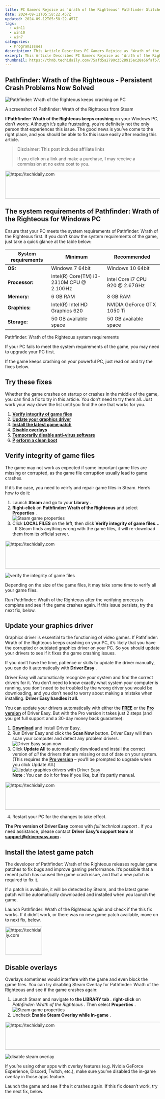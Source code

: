 ```yaml
---
title: PC Gamers Rejoice as 'Wrath of the Righteous' Pathfinder Glitches Are Resolved!
date: 2024-09-11T05:58:22.457Z
updated: 2024-09-12T05:58:22.457Z
tags:
  - win11
  - win10
  - win7
categories:
  - ProgramIssues
description: This Article Describes PC Gamers Rejoice as 'Wrath of the Righteous' Pathfinder Glitches Are Resolved!
excerpt: This Article Describes PC Gamers Rejoice as 'Wrath of the Righteous' Pathfinder Glitches Are Resolved!
thumbnail: https://thmb.techidaily.com/75afd5a2790c3528915ac28a66faf57312a6eb60abbc500be807cdf0c4c1fe06.jpg
---
```


## Pathfinder: Wrath of the Righteous - Persistent Crash Problems Now Solved

![Pathfinder: Wrath of the Righteous keeps crashing on PC](https://images.drivereasy.com/wp-content/uploads/2021/09/Pathfinder-Wrath-of-the-Righteous-keeps-crashing-on-PC-1200x675.jpg)

 A screenshot of Pathfinder: Wrath of the Righteous from Steam

 If**Pathfinder: Wrath of the Righteous keeps crashing** on your Windows PC, don’t worry. Although it’s quite frustrating, you’re definitely not the only person that experiences this issue. The good news is you’ve come to the right place, and you should be able to fix this issue easily after reading this article.


>  Disclaimer: This post includes affiliate links
>
>  If you click on a link and make a purchase, I may receive a commission at no extra cost to you.
>







<!-- affiliate ads begin -->
<a href="https://ephamedtechinc.pxf.io/c/5597632/2135474/26400" target="_top" id="2135474">
  <img src="//a.impactradius-go.com/display-ad/26400-2135474" border="0" alt="https://techidaily.com" width="600" height="90"/>
</a>
<img height="0" width="0" src="https://ephamedtechinc.pxf.io/i/5597632/2135474/26400" style="position:absolute;visibility:hidden;" border="0" />
<!-- affiliate ads end -->




## The system requirements of Pathfinder: Wrath of the Righteous for Windows PC

 Ensure that your PC meets the system requirements of Pathfinder: Wrath of the Righteous first. If you don’t know the system requirements of the game, just take a quick glance at the table below:

| System requirements | Minimum                                  | Recommended                     |
| ------------------- | ---------------------------------------- | ------------------------------- |
| **OS:**             | Windows 7 64bit                          | Windows 10 64bit                |
| **Processor:**      | Intel(R) Core(TM) i3-2310M CPU @ 2.10GHz | Intel Core i7 CPU 920 @ 2.67GHz |
| **Memory:**         | 6 GB RAM                                 | 8 GB RAM                        |
| **Graphics:**       | Intel(R) Intel HD Graphics 620           | NVIDIA GeForce GTX 1050 Ti      |
| **Storage:**        | 50 GB available space                    | 50 GB available space           |

 Pathfinder: Wrath of the Righteous system requirements

 If your PC fails to meet the system requirements of the game, you may need to upgrade your PC first.

 If the game keeps crashing on your powerful PC, just read on and try the fixes below.

## Try these fixes

 Whether the game crashes on startup or crashes in the middle of the game, you can find a fix to try in this article. You don’t need to try them all. Just work your way down the list until you find the one that works for you.

1. **[Verify integrity of game files](https://tools.techidaily.com/drivereasy/download/)**
2. **[Update your graphics driver](https://tools.techidaily.com/drivereasy/download/)**
3. **[Install the latest game patch](https://tools.techidaily.com/drivereasy/download/)**
4. **[Disable overlays](https://tools.techidaily.com/drivereasy/download/)**
5. **[Temporarily disable anti-virus software](https://tools.techidaily.com/drivereasy/download/)**
6. **[P](https://tools.techidaily.com/drivereasy/download/) [erform a clean boot](https://tools.techidaily.com/drivereasy/download/)**

## Verify integrity of game files

 The game may not work as expected if some important game files are missing or corrupted, as the game file corruption usually lead to game crashes.

 If it’s the case, you need to veirfy and repair game files in Steam. Here’s how to do it:

1. Launch **Steam** and go to your **Library** .
2. **Right-click** on **Pathfinder: Wrath of the Righteous** and select **Properties** .  
![Steam game properties](https://images.drivereasy.com/wp-content/uploads/2021/04/Steam-game-F1-2020-properties.jpg)
3. Click **LOCAL FILES** on the left, then click **Verify integrity of game files…** . If Steam finds anything wrong with the game files, it will re-download them from its official server.  




<!-- affiliate ads begin -->
<a href="https://ephamedtechinc.pxf.io/c/5597632/2137209/26400" target="_top" id="2137209">
  <img src="//a.impactradius-go.com/display-ad/26400-2137209" border="0" alt="https://techidaily.com" width="728" height="90"/>
</a>
<img height="0" width="0" src="https://ephamedtechinc.pxf.io/i/5597632/2137209/26400" style="position:absolute;visibility:hidden;" border="0" />
<!-- affiliate ads end -->




![verify the integrity of game files](https://images.drivereasy.com/wp-content/uploads/2021/04/F1-2020-verify-the-integrity-of-game-files.jpg)

 Depending on the size of the game files, it may take some time to verify all your game files.

 Run Pathfinder: Wrath of the Righteous after the verifying process is complete and see if the game crashes again. If this issue persists, try the next fix, below.

## Update your graphics driver

 Graphics driver is essential to the functioning of video games. If Pathfinder: Wrath of the Righteous keeps crashing on your PC, it’s likely that you have the corrupted or outdated graphics driver on your PC. So you should update your drivers to see if it fixes the game crashing issues.

 If you don’t have the time, patience or skills to update the driver manually, you can do it automatically with **[Driver Easy](https://tools.techidaily.com/drivereasy/download/)**  .

 Driver Easy will automatically recognize your system and find the correct drivers for it. You don’t need to know exactly what system your computer is running, you don’t need to be troubled by the wrong driver you would be downloading, and you don’t need to worry about making a mistake when installing. **Driver Easy handles it all.**

 You can update your drivers automatically with either the **[FREE](https://tools.techidaily.com/drivereasy/download/)**  or the **[Pro version](https://tools.techidaily.com/drivereasy/download/)**  of Driver Easy. But with the Pro version it takes just 2 steps (and you get full support and a 30-day money back guarantee):

1. **[Download](https://tools.techidaily.com/drivereasy/download/)**  and install Driver Easy.
2. Run Driver Easy and click the **Scan Now** button. Driver Easy will then scan your computer and detect any problem drivers.  
![Driver Easy scan now](https://images.drivereasy.com/wp-content/uploads/2020/11/Driver-Easy-scan-now.jpg)
3. Click **Update All** to automatically download and install the correct version of _all_ the drivers that are missing or out of date on your system. (This requires the **[Pro version](https://tools.techidaily.com/drivereasy/download/)**  – you’ll be prompted to upgrade when you click Update All.)  
![Update graphics drivers with Driver Easy](https://images.drivereasy.com/wp-content/uploads/2020/09/de-update-all-rtx-3080.jpg)  
**Note** : You can do it for free if you like, but it’s partly manual.




<!-- affiliate ads begin -->
<a href="https://appsumo.8odi.net/c/5597632/2129738/7443" target="_top" id="2129738">
  <img src="//a.impactradius-go.com/display-ad/7443-2129738" border="0" alt="https://techidaily.com" width="728" height="90"/>
</a>
<img height="0" width="0" src="https://appsumo.8odi.net/i/5597632/2129738/7443" style="position:absolute;visibility:hidden;" border="0" />
<!-- affiliate ads end -->




4. Restart your PC for the changes to take effect.

**The Pro version of Driver Easy** comes with _full technical support_ . If you need assistance, please contact **Driver Easy’s support team** at **[support@drivereasy.com](https://tools.techidaily.com/drivereasy/download/) .**

## Install the latest game patch

 The developer of Pathfinder: Wrath of the Righteous releases regular game patches to fix bugs and improve gaming performance. It’s possible that a recent patch has caused the game crash issue, and that a new patch is required to fix it.

 If a patch is available, it will be detected by Steam, and the latest game patch will be automatically downloaded and installed when you launch the game.

 Launch Pathfinder: Wrath of the Righteous again and check if the this fix works. If it didn’t work, or there was no new game patch available, move on to next fix, below.





<!-- affiliate ads begin -->
<a href="https://aligracehair.sjv.io/c/5597632/2135362/19272" target="_top" id="2135362">
  <img src="//a.impactradius-go.com/display-ad/19272-2135362" border="0" alt="https://techidaily.com" width="120" height="90"/>
</a>
<img height="0" width="0" src="https://aligracehair.sjv.io/i/5597632/2135362/19272" style="position:absolute;visibility:hidden;" border="0" />
<!-- affiliate ads end -->




## Disable overlays

 Overlays sometimes would interfere with the game and even block the game files. You can try disabling Steam Overlay for Pathfinder: Wrath of the Righteous and see if the game crashes again:

1. Launch Steam and navigate to **the LIBRARY tab** . **right-click** on _Pathfinder: Wrath of the Righteous_ . Then select **Properties** .  
![Steam game properties](https://images.drivereasy.com/wp-content/uploads/2021/04/Steam-game-F1-2020-properties.jpg)
2. Uncheck **Enable Steam Overlay while in-game** .  




<!-- affiliate ads begin -->
<a href="https://appsumo.8odi.net/c/5597632/2118312/7443" target="_top" id="2118312">
  <img src="//a.impactradius-go.com/display-ad/7443-2118312" border="0" alt="https://techidaily.com" width="728" height="90"/>
</a>
<img height="0" width="0" src="https://appsumo.8odi.net/i/5597632/2118312/7443" style="position:absolute;visibility:hidden;" border="0" />
<!-- affiliate ads end -->




![disable steam overlay](https://images.drivereasy.com/wp-content/uploads/2021/05/disable-steam-overlay.jpg)

 If you’re using other apps with overlay features (e.g. Nvidia GeForce Experience, Discord, Twitch, etc.), make sure you’ve disabled the in-game overlay in those apps feature.

 Launch the game and see if the it crashes again. If this fix doesn’t work, try the next fix, below.





<!-- affiliate ads begin -->
<span id="1542129">
					<video width="864" height="1152" style="cursor:pointer"
           poster="//a.impactradius-go.com/display-clicktoplayimage/1542129.png"
           onclick="if(!this.playClicked){this.play();this.setAttribute('controls',true);this.playClicked=true;}">
	   <source src="//a.impactradius-go.com/display-ad/16836-1542129">
	   <img src="//a.impactradius-go.com/display-clicktoplayimage/1542129.png" style="border: none; height: 100%; width: 100%; object-fit: contain">
	</video>
	<div style="width:540px;text-align:center"><a href="javascript:window.open(decodeURIComponent('https%3A%2F%2F25home.pxf.io%2Fc%2F5597632%2F1542129%2F16836'), '_blank');void(0);">Click here</a></div>
</span>
<img height="0" width="0" src="https://imp.pxf.io/i/5597632/1542129/16836" style="position:absolute;visibility:hidden;" border="0" />
<!-- affiliate ads end -->




## Temporarily disable anti-virus software

 Many 3rd party antivirus software often block important game files. Once some important game files are blocked, the game would crash.

 You can try adding both the game folder and Steam as an exception to your third-party antivirus application. If necessary, temporarily disable the 3rd party antivirus software before playing the game.

 Launch Pathfinder: Wrath of the Righteous and see if the game crashes after you disabled the anti-virus software on your PC.

If this fix didn’t work, try the next fix to perform a clean boot.





<!-- affiliate ads begin -->
<a href="https://ephamedtechinc.pxf.io/c/5597632/2137204/26400" target="_top" id="2137204">
  <img src="//a.impactradius-go.com/display-ad/26400-2137204" border="0" alt="https://techidaily.com" width="728" height="90"/>
</a>
<img height="0" width="0" src="https://ephamedtechinc.pxf.io/i/5597632/2137204/26400" style="position:absolute;visibility:hidden;" border="0" />
<!-- affiliate ads end -->




## Perform a clean boot

 Pathfinder: Wrath of the Righteous will crash if there’s a certain app conflicting with it. If you’re not sure which app is conflicting with the game, you need to perform a clean boot to find it out.

Here’s how to do it:

1. On your keyboard, press the **Windows logo key** and **R** at the same time to open the Run Dialog. Type **msconfig** and press **Enter** to open the **System Configuration** window.  
![msconfig-win-10](https://images.drivereasy.com/wp-content/uploads/2016/11/msconfig-win-10.png)
2. Navigate to the **Services** tab, check **Hide all Microsoft services** and then click **Disable all** .  
![system configuration](https://images.drivereasy.com/wp-content/uploads/2019/08/system-configuration.png)
3. Select the **Startup** tab and click **Open Task Manager** .  




<!-- affiliate ads begin -->
<a href="https://review-au.sjv.io/c/5597632/2098700/14409" target="_top" id="2098700">
  <img src="//a.impactradius-go.com/display-ad/14409-2098700" border="0" alt="https://techidaily.com" width="160" height="90"/>
</a>
<img height="0" width="0" src="https://review-au.sjv.io/i/5597632/2098700/14409" style="position:absolute;visibility:hidden;" border="0" />
<!-- affiliate ads end -->




![system configuration](https://images.drivereasy.com/wp-content/uploads/2019/08/system-configuration2.png)
4. On the **Startup** tab in **Task Manager** , for **each** startup item, select the item and then click **Disable** .  




<!-- affiliate ads begin -->
<span id="1938141">
					<video width="576" height="240" style="cursor:pointer"
           poster="//a.impactradius-go.com/display-clicktoplayimage/1938141.png"
           onclick="if(!this.playClicked){this.play();this.setAttribute('controls',true);this.playClicked=true;}">
	   <source src="//a.impactradius-go.com/display-ad/22993-1938141">
	   <img src="//a.impactradius-go.com/display-clicktoplayimage/1938141.png" style="border: none; height: 100%; width: 100%; object-fit: contain">
	</video>
	<div style="width:360px;text-align:center"><a href="javascript:window.open(decodeURIComponent('https%3A%2F%2Fhomestyler.sjv.io%2Fc%2F5597632%2F1938141%2F22993'), '_blank');void(0);">Click here</a></div>
</span>
<img height="0" width="0" src="https://imp.pxf.io/i/5597632/1938141/22993" style="position:absolute;visibility:hidden;" border="0" />
<!-- affiliate ads end -->




![system configuration](https://images.drivereasy.com/wp-content/uploads/2019/08/system-configuration3.png)
5. Go back to the **System Configuration** window and click **OK** .  
![system configuration](https://images.drivereasy.com/wp-content/uploads/2019/08/system-configuration4.png)
6. Click **Restart** to restart your PC.  
![system configuration](https://images.drivereasy.com/wp-content/uploads/2019/08/system-configuration5.png)





<!-- affiliate ads begin -->
<a href="https://aligracehair.sjv.io/c/5597632/2135405/19272" target="_top" id="2135405">
  <img src="//a.impactradius-go.com/display-ad/19272-2135405" border="0" alt="https://techidaily.com" width="728" height="90"/>
</a>
<img height="0" width="0" src="https://aligracehair.sjv.io/i/5597632/2135405/19272" style="position:absolute;visibility:hidden;" border="0" />
<!-- affiliate ads end -->




**Restart** your PC and launch Pathfinder: Wrath of the Righteous to check if the game crashes again. If not, open the **System Configuration** window again to enable services and applications **one by one** until you find the problematic software.

 After enabling each services, you need to restart your PC to apply the changes.

 Once you find out the problematic software that crashes Pathfinder: Wrath of the Righteous, you can **uninstall** it to avoid game crashing issues in the future.

 If the crashing issue reappears after you disabled all the 3rd party apps and services, try reinstalling Pathfinder: Wrath of the Righteous.

 Normally, after reinstalling the game, you’ll be able to fix the crashing issue.

**Tips:**

 If these common fixes didn’t help you fix the Pathfinder: Wrath of the Righteous crashing issue, you can also try investigating Windows crash logs to analyze and troubleshoot the causes of the crash. For more details, see the article: [How to view crash logs in Windows 10](https://www.supereasy.com/how-to-view-crash-logs-in-windows-10/) .

---

 Hopefully, one of the fixes above helped you fix the Pathfinder: Wrath of the Righteous crashing issue. Feel free to drop a line in the comment area below if you have any questions or suggestions. Thanks for reading!

* [game crash](https://tools.techidaily.com/drivereasy/download/)
* [Windows](https://tools.techidaily.com/drivereasy/download/)

<ins class="adsbygoogle"
     style="display:block"
     data-ad-format="autorelaxed"
     data-ad-client="ca-pub-7571918770474297"
     data-ad-slot="1223367746"></ins>



<ins class="adsbygoogle"
     style="display:block"
     data-ad-client="ca-pub-7571918770474297"
     data-ad-slot="8358498916"
     data-ad-format="auto"
     data-full-width-responsive="true"></ins>





<span class="atpl-alsoreadstyle">Also read:</span>
<div><ul>
<li><a href="https://win-answers.techidaily.com/1723001129587-fixed-outriders-unreal-process-has-crashed-ue4-madness-error/"><u>[Fixed] Outriders 'Unreal Process Has Crashed: UE4-Madness' Error</u></a></li>
<li><a href="https://youtube-webster.techidaily.com/024-approved-understanding-youtubes-legal-framework-vs-cc/"><u>[New] 2024 Approved Understanding YouTube's Legal Framework Vs. CC</u></a></li>
<li><a href="https://screen-activity-recording.techidaily.com/new-fireshadow-video-recording-for-2024/"><u>[New] Fireshadow Video Recording for 2024</u></a></li>
<li><a href="https://desktop-recording.techidaily.com/new-focus-on-you-not-the-surroundings-blur-techniques-for-google-meet-success-for-2024/"><u>[New] Focus on You, Not the Surroundings Blur Techniques for Google Meet Success for 2024</u></a></li>
<li><a href="https://snapchat-videos.techidaily.com/new-in-2024-secure-snap-savings-androidmac-apps-guide/"><u>[New] In 2024, Secure Snap Savings Android/Mac Apps Guide</u></a></li>
<li><a href="https://facebook-video-recording.techidaily.com/new-swiftly-upgrade-your-videos-with-professional-level-fb-subtitle-making/"><u>[New] Swiftly Upgrade Your Videos with Professional-Level FB Subtitle Making</u></a></li>
<li><a href="https://win-answers.techidaily.com/solved-steam-keeps-freezing-not-responding-2024/"><u>[SOLVED] Steam Keeps Freezing/ Not Responding 2024</u></a></li>
<li><a href="https://youtube-web.techidaily.com/ed-in-2024-dissecting-youtubes-features-and-mechanisms-after-uploading-content/"><u>[Updated] In 2024, Dissecting YouTube’s Features and Mechanisms After Uploading Content</u></a></li>
<li><a href="https://extra-support.techidaily.com/updated-mastering-low-volume-transitions-within-fl-studio/"><u>[Updated] Mastering Low-Volume Transitions Within FL Studio</u></a></li>
<li><a href="https://facebook-clips.techidaily.com/updated-mobile-mastery-the-leading-app-list-for-popularity-growth/"><u>[Updated] Mobile Mastery The Leading App List for Popularity Growth</u></a></li>
<li><a href="https://extra-guidance.techidaily.com/updated-seamless-video-chats-on-xbox-one-with-zoom/"><u>[Updated] Seamless Video Chats on Xbox One with Zoom</u></a></li>
<li><a href="https://some-approaches.techidaily.com/2024-approved-superior-cameras-for-clear-smooth-podcast-sessions/"><u>2024 Approved Superior Cameras for Clear, Smooth Podcast Sessions</u></a></li>
<li><a href="https://fox-boxes.techidaily.com/2024-approved-tips-for-gradual-decrease-of-audio-loudness-in-fl-studio/"><u>2024 Approved Tips for Gradual Decrease of Audio Loudness in FL Studio</u></a></li>
<li><a href="https://win-answers.techidaily.com/avoid-crashing-during-your-races-optimizing-forza-horizon-4-for-windows-users/"><u>Avoid Crashing During Your Races: Optimizing Forza Horizon 4 for Windows Users</u></a></li>
<li><a href="https://win-answers.techidaily.com/beat-the-freeze-comprehensive-solutions-for-steam-malfunctions/"><u>Beat the Freeze: Comprehensive Solutions for Steam Malfunctions</u></a></li>
<li><a href="https://win-answers.techidaily.com/boost-your-pc-ark-prehistoric-tales-play-throughput-best-techniques-for-elevated-frame-rates/"><u>Boost Your PC ARK: Prehistoric Tales Play Throughput - Best Techniques for Elevated Frame Rates</u></a></li>
<li><a href="https://win-answers.techidaily.com/bypassing-hurdles-in-forza-horizon-5-discover-these-7-effective-fixes-for-persistent-loading-problems/"><u>Bypassing Hurdles in Forza Horizon 5? Discover These 7 Effective Fixes for Persistent Loading Problems</u></a></li>
<li><a href="https://windows11.techidaily.com/correcting-failed-video-drivers-in-win1110/"><u>Correcting Failed Video Drivers in Win11/10</u></a></li>
<li><a href="https://win-answers.techidaily.com/1723004275276-defeat-the-game-crashing-issue-in-call-of-duty-warzone-error-6328-with-our-expert-advice/"><u>Defeat the Game-Crashing Issue in Call of Duty: Warzone (Error 6328) with Our Expert Advice</u></a></li>
<li><a href="https://win-answers.techidaily.com/defeating-the-hurdles-a-step-by-step-solution-for-playing-evil-genius-2/"><u>Defeating the Hurdles: A Step-by-Step Solution for Playing Evil Genius 2</u></a></li>
<li><a href="https://extra-tips.techidaily.com/discover-the-depth-of-4k-with-the-nikon-d500-camera/"><u>Discover the Depth of 4K with the Nikon D500 Camera</u></a></li>
<li><a href="https://desktop-recording.techidaily.com/efficiently-recording-your-xbox-adventures-for-2024/"><u>Efficiently Recording Your Xbox Adventures for 2024</u></a></li>
<li><a href="https://win-answers.techidaily.com/end-anthem-loading-screen-madness-with-these-effective-fixes-and-tips/"><u>End Anthem Loading Screen Madness with These Effective Fixes and Tips</u></a></li>
<li><a href="https://win-answers.techidaily.com/fixes-and-solutions-how-to-stop-rust-from-continuously-crashing/"><u>Fixes & Solutions: How to Stop Rust From Continuously Crashing</u></a></li>
<li><a href="https://win-answers.techidaily.com/fixing-relink-launch-problems-in-your-favorite-rpg-granblue-fantasy/"><u>Fixing Relink Launch Problems in Your Favorite RPG, Granblue Fantasy</u></a></li>
<li><a href="https://easy-unlock-android.techidaily.com/full-tutorial-to-bypass-your-poco-c55-face-lock-by-drfone-android/"><u>Full Tutorial to Bypass Your Poco C55 Face Lock?</u></a></li>
<li><a href="https://location-social.techidaily.com/how-to-changefake-your-samsung-galaxy-a05-location-on-viber-drfone-by-drfone-virtual-android/"><u>How to Change/Fake Your Samsung Galaxy A05 Location on Viber | Dr.fone</u></a></li>
<li><a href="https://tech-hub.techidaily.com/how-to-utilize-agentgpt-for-directly-deploying-artifice-intelligence-agents-in-a-browser-environment/"><u>How to Utilize AgentGPT for Directly Deploying Artifice Intelligence Agents in a Browser Environment</u></a></li>
<li><a href="https://desktop-recording.techidaily.com/in-2024-ace-ios-selection-of-best-psp-emulators/"><u>In 2024, Ace iOS Selection of Best PSP Emulators</u></a></li>
<li><a href="https://facebook-video-content.techidaily.com/in-2024-behind-the-scenes-a-tech-savvy-approach-to-messenger-downloads/"><u>In 2024, Behind the Scenes A Tech-Savvy Approach to Messenger Downloads</u></a></li>
<li><a href="https://review-topics.techidaily.com/in-2024-does-life360-notify-when-you-log-out-on-oppo-a56s-5g-drfone-by-drfone-virtual-android/"><u>In 2024, Does Life360 Notify When You Log Out On Oppo A56s 5G? | Dr.fone</u></a></li>
<li><a href="https://unlock-android.techidaily.com/in-2024-how-to-remove-a-previously-synced-google-account-from-your-zte-axon-40-lite-by-drfone-android/"><u>In 2024, How to Remove a Previously Synced Google Account from Your ZTE Axon 40 Lite</u></a></li>
<li><a href="https://ios-location-track.techidaily.com/in-2024-two-ways-to-track-my-boyfriends-apple-iphone-11-pro-max-without-him-knowing-drfone-by-drfone-virtual-ios/"><u>In 2024, Two Ways to Track My Boyfriends Apple iPhone 11 Pro Max without Him Knowing | Dr.fone</u></a></li>
<li><a href="https://change-location.techidaily.com/in-2024-ways-to-trade-pokemon-go-from-far-away-on-vivo-v29-drfone-by-drfone-virtual-android/"><u>In 2024, Ways to trade pokemon go from far away On Vivo V29? | Dr.fone</u></a></li>
<li><a href="https://facebook-videos.techidaily.com/instagram-tutorial-upload-and-share-video/"><u>Instagram Tutorial Upload and Share Video</u></a></li>
<li><a href="https://extra-information.techidaily.com/interactive-realities-compared-metaverse-and-multiverse/"><u>Interactive Realities Compared Metaverse and Multiverse</u></a></li>
<li><a href="https://win-answers.techidaily.com/1723013040591-is-doom-eternal-stuck-in-limbo-weve-got-the-hack-for-you/"><u>Is DOOM Eternal Stuck In Limbo? We've Got The Hack For You</u></a></li>
<li><a href="https://win-answers.techidaily.com/mastering-smooth-playback-addressing-delay-concerns-in-obs-recordingstreaming/"><u>Mastering Smooth Playback: Addressing Delay Concerns in OBS Recording/Streaming</u></a></li>
<li><a href="https://win11-tips.techidaily.com/microsoft-to-do-restoring-lost-sync-credentials-effectively/"><u>Microsoft To-Do: Restoring Lost Sync Credentials Effectively</u></a></li>
<li><a href="https://win-answers.techidaily.com/minecraft-error-resolution-understanding-and-fixing-exit-code-0/"><u>Minecraft Error Resolution: Understanding and Fixing 'Exit Code 0'</u></a></li>
<li><a href="https://win-answers.techidaily.com/mir4-not-working-properly-heres-how-you-can-resolve-it/"><u>Mir4 Not Working Properly? Here's How You Can Resolve It</u></a></li>
<li><a href="https://ai-video-tools.techidaily.com/new-in-2024-mac-video-editing-software-top-vsdc-alternatives/"><u>New In 2024, Mac Video Editing Software Top VSDC Alternatives</u></a></li>
<li><a href="https://win-answers.techidaily.com/overcoming-errors-effective-solutions-to-prevent-pacific-drive-from-crashing-on-your-desktop/"><u>Overcoming Errors: Effective Solutions to Prevent Pacific Drive From Crashing on Your Desktop</u></a></li>
<li><a href="https://win-answers.techidaily.com/overcoming-problems-when-attempting-to-update-the-minecraft-launcher-platform/"><u>Overcoming Problems When Attempting to Update the Minecraft Launcher Platform</u></a></li>
<li><a href="https://win-answers.techidaily.com/pc-gamers-guide-troubleshooting-and-fixing-frequent-fps-decreases-during-gameplay/"><u>PC Gamers' Guide: Troubleshooting & Fixing Frequent FPS Decreases During Gameplay</u></a></li>
<li><a href="https://win-answers.techidaily.com/phasmophobia-performance-tips-reducing-spiked-cpu-use-during-gameplay/"><u>Phasmophobia Performance Tips: Reducing Spiked CPU Use During Gameplay</u></a></li>
<li><a href="https://win-answers.techidaily.com/resolved-effective-solutions-for-overcoming-lag-in-fortnite/"><u>Resolved: Effective Solutions for Overcoming Lag in Fortnite</u></a></li>
<li><a href="https://win-blog.techidaily.com/resolving-battlefront-iis-unwanted-shutdowns-on-personal-computers/"><u>Resolving Battlefront II's Unwanted Shutdowns on Personal Computers</u></a></li>
<li><a href="https://win-answers.techidaily.com/resolving-pc-issues-fixes-for-hyper-scape-crashes/"><u>Resolving PC Issues: Fixes for Hyper Scape Crashes</u></a></li>
<li><a href="https://buynow-info.techidaily.com/review-of-the-cat-s42-rugged-device-topnotch-safety-but-modest-processing-power/"><u>Review of the CAT S42 Rugged Device: Topnotch Safety but Modest Processing Power</u></a></li>
<li><a href="https://win-answers.techidaily.com/say-goodbye-to-diablo-3-crashes-effective-troubleshooting-steps/"><u>Say Goodbye to Diablo 3 Crashes: Effective Troubleshooting Steps</u></a></li>
<li><a href="https://buynow-help.techidaily.com/shop-smart-this-prime-day-get-high-quality-benq-monitors-and-projectors-at-steep-markdowns/"><u>Shop Smart This Prime Day: Get High-Quality BenQ Monitors & Projectors at Steep Markdowns!</u></a></li>
<li><a href="https://win-answers.techidaily.com/solution-found-preventing-sony-vegas-pro-from-crashing-altogether/"><u>Solution Found: Preventing Sony Vegas Pro From Crashing Altogether</u></a></li>
<li><a href="https://win-answers.techidaily.com/solve-the-warzone-directx-issue-quickly-with-these-4-simple-steps/"><u>Solve the 'Warzone DirectX Issue' Quickly with These 4 Simple Steps</u></a></li>
<li><a href="https://win-able.techidaily.com/1722990617559-solving-the-puzzle-of-cyberpunk-2077-interruptions-essential-strategies-for-a-seamless-play/"><u>Solving the Puzzle of Cyberpunk 2077 Interruptions: Essential Strategies for a Seamless Play</u></a></li>
<li><a href="https://win-answers.techidaily.com/solving-utorrent-connection-issues-steps-to-restore-downloadpeer-connectivity/"><u>Solving uTorrent Connection Issues: Steps to Restore Download/Peer Connectivity</u></a></li>
<li><a href="https://win-answers.techidaily.com/step-by-step-fixes-to-launching-problems-in-roblox-expert-advice-2n2/"><u>Step-by-Step Fixes to Launching Problems in Roblox (Expert Advice, 2N2)</u></a></li>
<li><a href="https://win-answers.techidaily.com/step-by-step-upgrading-graphics-driver-for-optimal-performance-in-forza-horizon-5/"><u>Step-by-Step: Upgrading Graphics Driver for Optimal Performance in Forza Horizon 5</u></a></li>
<li><a href="https://win-answers.techidaily.com/1723006597298-troubleshoot-and-enjoy-uninterrupted-gaming-with-these-tips-to-stop-robocop-rogue-city-crashes-on-your-computer/"><u>Troubleshoot and Enjoy Uninterrupted Gaming with These Tips to Stop RoboCop: Rogue City Crashes on Your Computer</u></a></li>
<li><a href="https://win-answers.techidaily.com/troubleshoot-making-your-steam-controller-work-again-under-windows-os/"><u>Troubleshoot: Making Your Steam Controller Work Again Under Windows OS</u></a></li>
<li><a href="https://win-answers.techidaily.com/troubleshooting-dirt-5s-pc-crash-problem-solutions-unveiled/"><u>Troubleshooting Dirt 5'S PC Crash Problem: Solutions Unveiled</u></a></li>
<li><a href="https://win-amazing.techidaily.com/troubleshooting-lg-monitor-driver-problems-across-various-windows-os-including-7-81-and-10/"><u>Troubleshooting LG Monitor Driver Problems Across Various Windows OS Including 7, 8.1, and 10</u></a></li>
<li><a href="https://win-answers.techidaily.com/troubleshooting-steam-errors-keeping-psychonauts-2-running-smoothly-on-windows-and-macos/"><u>Troubleshooting Steam Errors – Keeping 'Psychonauts 2' Running Smoothly on Windows and MacOS</u></a></li>
<li><a href="https://win-answers.techidaily.com/troubleshooting-steps-after-fixing-steam-server-connection-problems/"><u>Troubleshooting Steps After Fixing Steam Server Connection Problems</u></a></li>
<li><a href="https://win-answers.techidaily.com/troubleshooting-tips-for-preventing-pc-issues-with-frontier/"><u>Troubleshooting Tips for Preventing PC Issues with 'Frontier'</u></a></li>
<li><a href="https://win-answers.techidaily.com/troubleshooting-valheim-how-to-stop-your-game-from-keeping-you-down/"><u>Troubleshooting Valheim - How to Stop Your Game From Keeping You Down!</u></a></li>
<li><a href="https://win-answers.techidaily.com/ultimate-guide-to-reducing-ping-fluctuations-in-bless-unleashed-on-your-gaming-pc/"><u>Ultimate Guide to Reducing Ping Fluctuations in Bless Unleashed on Your Gaming PC</u></a></li>
<li><a href="https://extra-information.techidaily.com/unveiling-sj-cam-s6-a-comprehensive-assessment/"><u>Unveiling SJ-CAM S6 A Comprehensive Assessment</u></a></li>
<li><a href="https://voice-adjusting.techidaily.com/updated-soundspiral-stream-the-worlds-best-dj-beats-for-2024/"><u>Updated SoundSpiral Stream the Worlds Best DJ Beats for 2024</u></a></li>
<li><a href="https://video-content-creator.techidaily.com/updated-top-rated-free-whiteboard-animation-software-for-pc/"><u>Updated Top-Rated Free Whiteboard Animation Software for PC</u></a></li>
<li><a href="https://win-answers.techidaily.com/war-thunder-crashes-continuously-top-fixes-and-strategies-for-stability/"><u>War Thunder Crashes Continuously? Top Fixes & Strategies for Stability</u></a></li>
<li><a href="https://win-answers.techidaily.com/why-isnt-my-amazon-prime-video-working-expert-solutions-inside/"><u>Why Isn't My Amazon Prime Video Working? Expert Solutions Inside!</u></a></li>
<li><a href="https://win-answers.techidaily.com/1722990046171-wolcen-lords-of-mayhem-pc-game-freezes-solutions-found/"><u>Wolcen: Lords of Mayhem PC Game Freezes - Solutions Found</u></a></li>
</ul></div>




